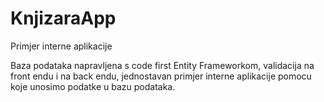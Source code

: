 # KnjizaraApp
Primjer interne aplikacije

Baza podataka napravljena s code first Entity Frameworkom, validacija na front endu i na back endu, 
jednostavan primjer interne aplikacije pomocu koje unosimo podatke u bazu podataka.

